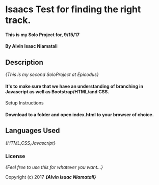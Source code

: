 # Isaacs Test for finding the right track.

#### This is my Solo Project for, 9/15/17

#### By Alvin Isaac Niamatali

## Description

_{This is my second SoloProject at Epicodus}_
#### It's  to make sure that we have an understanding of branching in Javascript as well as Bootstrap/HTML/and CSS.

Setup Instructions
#### Download to a folder and open index.html to your browser of choice.

## Languages Used

_{HTML,CSS,Javascript}_

### License

*{Feel free to use this for whatever you want...}*

Copyright (c) 2017 **_{Alvin Isaac Niamatali}_**
